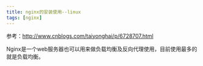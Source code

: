 ```yaml
---
title: nginx的安装使用--linux
tags: [nginx]
---
```


参考：http://www.cnblogs.com/taiyonghai/p/6728707.html

Nginx是一个web服务器也可以用来做负载均衡及反向代理使用，目前使用最多的就是负载均衡。